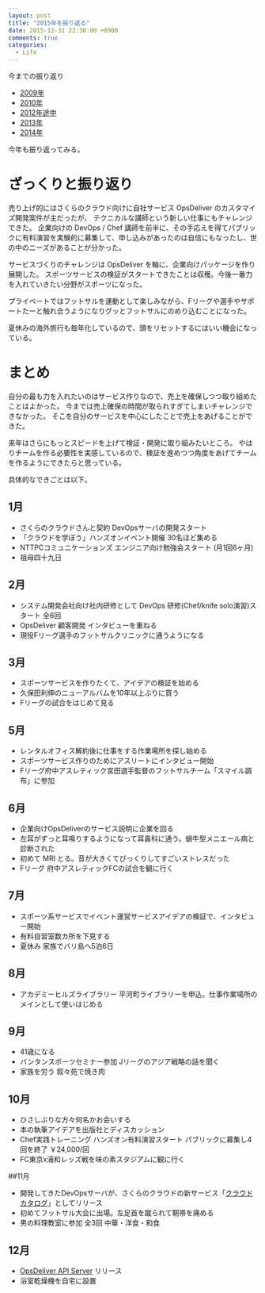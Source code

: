 ```yaml
---
layout: post
title: "2015年を振り返る"
date: 2015-12-31 22:30:00 +0900
comments: true
categories:
  - Life
---
```


今までの振り返り

* [2009年](/2010/01/04/2009/)
* [2010年](/2011/01/12/2010/)
* [2012年途中](/2012/10/29/2012-02-09/)
* [2013年](/2014/01/05/2013-review/)
* [2014年](/2015/01/09/2014-review/)

今年も振り返ってみる。

# ざっくりと振り返り

売り上げ的にはさくらのクラウド向けに自社サービス OpsDeliver のカスタマイズ開発案件が主だったが、
テクニカルな講師という新しい仕事にもチャレンジできた。
企業向けの DevOps / Chef 講師を前半に、その手応えを得てパブリックに有料演習を実験的に募集して、申し込みがあったのは自信にもなったし、世の中のニーズがあることが分かった。

サービスづくりのチャレンジは OpsDeliver を軸に、企業向けパッケージを作り展開した。
スポーツサービスの検証がスタートできたことは収穫。今後一番力を入れていきたい分野がスポーツになった。

プライベートではフットサルを運動として楽しみながら、Fリーグや選手やサポートたーと触れ合うようになりグッとフットサルにのめり込むことになった。

夏休みの海外旅行も毎年化しているので、頭をリセットするにはいい機会になっている。

# まとめ

自分の最も力を入れたいのはサービス作りなので、売上を確保しつつ取り組めたことはよかった。
今までは売上確保の時間が取られすぎてしまいチャレンジできなかった。
そこを自分のサービスを中心にしたことで売上をあげることができた。

来年はさらにもっとスピードを上げて検証・開発に取り組みたいところ。
やはりチームを作る必要性を実感しているので、検証を進めつつ角度をあげてチームを作るようにできたらと思っている。


具体的なできごとは以下。

<!-- more -->

## 1月

* さくらのクラウドさんと契約 DevOpsサーバの開発スタート
* 「クラウドを学ぼう」ハンズオンイベント開催 30名ほど集める
* NTTPCコミュニケーションズ エンジニア向け勉強会スタート (月1回6ヶ月)
* 祖母四十九日

## 2月

* システム開発会社向け社内研修として DevOps 研修(Chef/knife solo演習)スタート 全6回
* OpsDeliver 顧客開発 インタビューを重ねる
* 現役Fリーグ選手のフットサルクリニックに通うようになる

## 3月

* スポーツサービスを作りたくて、アイデアの検証を始める
* 久保田利伸のニューアルバムを10年以上ぶりに買う
* Fリーグの試合をはじめて見る

## 5月

* レンタルオフィス解約後に仕事をする作業場所を探し始める
* スポーツサービス作りのためにアスリートにインタビュー開始
* Fリーグ府中アスレティック宮田選手監督のフットサルチーム「スマイル調布」に参加

## 6月

* 企業向けOpsDeliverのサービス説明に企業を回る
* 左耳がずっと耳鳴りするようになって耳鼻科に通う。蝸牛型メニエール病と診断された
* 初めて MRI とる。音が大きくてびっくりしてすごいストレスだった
* Fリーグ 府中アスレティックFCの試合を観に行く

## 7月

* スポーツ系サービスでイベント運営サービスアイデアの検証で、インタビュー開始
* 有料自習室数カ所を下見する
* 夏休み 家族でバリ島へ5泊6日

## 8月

* アカデミーヒルズライブラリー 平河町ライブラリーを申込。仕事作業場所のメインとして使いはじめる

## 9月

* 41歳になる
* バンタンスポーツセミナー参加 Jリーグのアジア戦略の話を聞く
* 家族を労う 叙々苑で焼き肉

## 10月

* ひさしぶりな方々何名かお会いする
* 本の執筆アイデアを出版社とディスカッション
* Chef実践トレーニング ハンズオン有料演習スタート パブリックに募集し4回を終了 ￥24,000/回
* FC東京x浦和レッズ戦を味の素スタジアムに観に行く

##11月

* 開発してきたDevOpsサーバが、さくらのクラウドの新サービス「[クラウドカタログ](http://cloud-news.sakura.ad.jp/cloud-catalog/)」としてリリース
* 初めてフットサル大会に出場。左足首を蹴られて靭帯を痛める
* 男の料理教室に参加 全3回 中華・洋食・和食

## 12月

* [OpsDeliver API Server](https://apiserver.opsdeliver.com) リリース
* 浴室乾燥機を自宅に設置